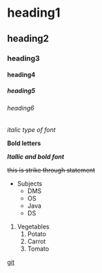 # heading1
## heading2
### heading3
#### heading4
##### heading5
###### heading6

*italic type of font*

**Bold letters**

***Itallic and bold font***

~~this is strike through statement~~

* Subjects
  * DMS
  * OS
  * Java
  * DS
1. Vegetables
   1. Potato
   2. Carrot
   3. Tomato

[git](https://git-scm.com/)
